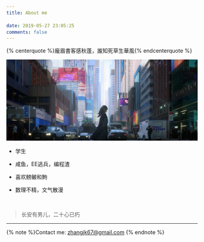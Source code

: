 ```yaml
---
title: About me
  
date: 2019-05-27 23:05:25
comments: false
---
```


{% centerquote %}龐眉書客感秋蓬，誰知死草生華風{% endcenterquote %}

![avenue](./about/avenue1.jpg)

- 学生

- 咸鱼，EE逃兵，编程渣

- 喜欢鳑鲏和鮈

- 数理不精，文气散漫

&nbsp;
>长安有男儿，二十心已朽

***
{% note %}Contact me: [zhangjk67@gmail.com](mailto:zhangjk67@gmail.com) {% endnote %}
